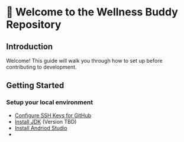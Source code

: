# 👋 Welcome to the Wellness Buddy Repository

## Introduction

Welcome! This guide will walk you through how to set up before contributing to development.

## Getting Started
### Setup your local environment

- [Configure SSH Keys for GitHub](https://docs.github.com/en/authentication/connecting-to-github-with-ssh)
- [Install JDK](https://www.oracle.com/java/technologies/downloads/) (Version TBD)
- [Install Andriod Studio](https://developer.android.com/studio)
- 




